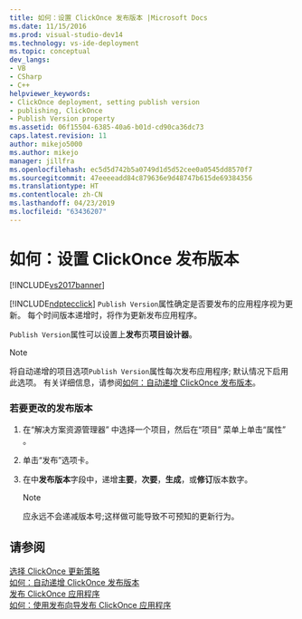 ```yaml
---
title: 如何：设置 ClickOnce 发布版本 |Microsoft Docs
ms.date: 11/15/2016
ms.prod: visual-studio-dev14
ms.technology: vs-ide-deployment
ms.topic: conceptual
dev_langs:
- VB
- CSharp
- C++
helpviewer_keywords:
- ClickOnce deployment, setting publish version
- publishing, ClickOnce
- Publish Version property
ms.assetid: 06f15504-6385-40a6-b01d-cd90ca36dc73
caps.latest.revision: 11
author: mikejo5000
ms.author: mikejo
manager: jillfra
ms.openlocfilehash: ec5d5d742b5a0749d1d5d52cee0a0545dd8570f7
ms.sourcegitcommit: 47eeeeadd84c879636e9d48747b615de69384356
ms.translationtype: HT
ms.contentlocale: zh-CN
ms.lasthandoff: 04/23/2019
ms.locfileid: "63436207"
---
```

# <a name="how-to-set-the-clickonce-publish-version"></a>如何：设置 ClickOnce 发布版本
[!INCLUDE[vs2017banner](../includes/vs2017banner.md)]

[!INCLUDE[ndptecclick](../includes/ndptecclick-md.md)] `Publish Version`属性确定是否要发布的应用程序视为更新。 每个时间版本递增时，将作为更新发布应用程序。  
  
 `Publish Version`属性可以设置上**发布**页**项目设计器**。  
  
> [!NOTE]
> 将自动递增的项目选项`Publish Version`属性每次发布应用程序; 默认情况下启用此选项。 有关详细信息，请参阅[如何：自动递增 ClickOnce 发布版本](../deployment/how-to-automatically-increment-the-clickonce-publish-version.md)。  
  
### <a name="to-change-the-publish-version"></a>若要更改的发布版本  
  
1. 在“解决方案资源管理器” 中选择一个项目，然后在“项目”  菜单上单击“属性” 。  
  
2. 单击“发布”选项卡。  
  
3. 在中**发布版本**字段中，递增**主要**，**次要**，**生成**，或**修订**版本数字。  
  
    > [!NOTE]
    > 应永远不会递减版本号;这样做可能导致不可预知的更新行为。  
  
## <a name="see-also"></a>请参阅  
 [选择 ClickOnce 更新策略](../deployment/choosing-a-clickonce-update-strategy.md)   
 [如何：自动递增 ClickOnce 发布版本](../deployment/how-to-automatically-increment-the-clickonce-publish-version.md)   
 [发布 ClickOnce 应用程序](../deployment/publishing-clickonce-applications.md)   
 [如何：使用发布向导发布 ClickOnce 应用程序](../deployment/how-to-publish-a-clickonce-application-using-the-publish-wizard.md)
